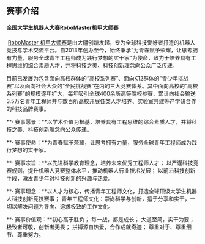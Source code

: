 ## 赛事介绍

#### 全国大学生机器人大赛RoboMaster机甲大师赛

​	[RoboMaster 机甲大师赛](https://www.robomaster.com/zh-CN)是由大疆创新发起，专为全球科技爱好者打造的机器人竞技与学术交流平台。自2013年创办至今，始终秉承“为青春赋予荣耀，让思考拥有力量，服务全球青年工程师成为践行梦想的实干家”为使命，致力于培养具有工程思维的综合素质人才，并将科技之美、科技创新理念向公众广泛传递。

​	目前已发展为包含面向高校群体的“高校系列赛”、面向K12群体的“青少年挑战赛”以及面向社会大众的“全民挑战赛”在内的三大竞赛体系。其中面向高校的“高校系列赛”的规模逐年扩大，每年吸引全球400余所高等院校参赛、累计向社会输送3.5万名青年工程师并与数百所高校开展各类人才培养、实验室共建等产学研合作的科技品牌赛事。

**· 赛事愿景：**以学术价值为根基，培养具有工程思维的综合素质人才，并将科技之美、科技创新理念向公众传递。

**· 赛事使命：**为青春赋予荣耀，让思考拥有力量，服务全球青年工程师成为践行梦想的实干家。

**· 赛事宗旨：**以先进科学教育理念，培养未来优秀工程师人才； 以严谨科技竞赛规则，提升机器人竞赛整体水平，推动机器人行业技术发展； 以前沿科技创新手段，激发青少年对科技创新的兴趣与热爱。

**· 赛事理念：**以人才为核心，传播青年工程师文化，打造全球顶级大学生机器人科技创新竞技赛事； 青年工程师文化：崇尚科学与创新，擅于分享和实干，一切以解决问题为导向、追求极致的工作文化。

**· 赛事价值观：**初心高于胜负； 每一战，都是成长； 大道至简，实干为要； 极致者可敬，创新者无畏； 拼搏源自热爱，合作成就奇迹； 尊重对手、尊重细节、尊重努力。

